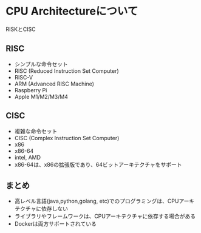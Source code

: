 # CPU Architectureについて

RISKとCISC

## RISC

* シンプルな命令セット
* RISC (Reduced Instruction Set Computer)
* RISC-V
* ARM (Advanced RISC Machine)
* Raspberry Pi
* Apple M1/M2/M3/M4

## CISC

* 複雑な命令セット
* CISC (Complex Instruction Set Computer)
* x86
* x86-64
* intel, AMD
* x86-64は、x86の拡張版であり、64ビットアーキテクチャをサポート

## まとめ

* 高レベル言語(java,python,golang, etc)でのプログラミングは、CPUアーキテクチャに依存しない
* ライブラリやフレームワークは、CPUアーキテクチャに依存する場合がある
* Dockerは両方サポートされている
